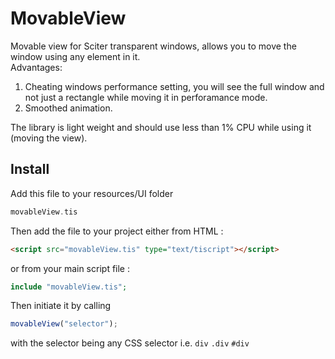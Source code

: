 # MovableView
Movable view for Sciter transparent windows, allows you to move the window using any element in it.  
Advantages:
1. Cheating windows performance setting, you will see the full window and not just a rectangle while moving it in perforamance mode.
2. Smoothed animation.

The library is light weight and should use less than 1% CPU while using it (moving the view).


## Install
Add this file to your resources/UI folder
```php
movableView.tis
```

Then add the file to your project either from HTML :
```html
<script src="movableView.tis" type="text/tiscript"></script>
```
or from your main script file :
```php
include "movableView.tis";
```

Then initiate it by calling
```js
movableView("selector");
```
with the selector being any CSS selector i.e. `div` `.div` `#div`
